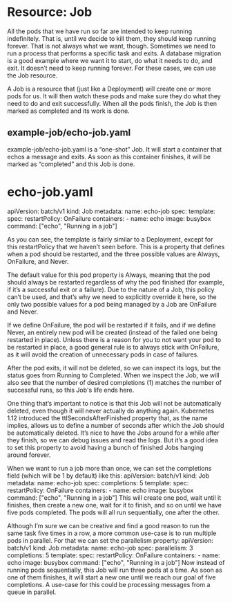 # Resource: Job
All the pods that we have run so far are intended to keep running indefinitely. That is, until we decide to kill them, they should keep running forever. That is not always what we want, though. Sometimes we need to run a process that performs a specific task and exits. A database migration is a good example where we want it to start, do what it needs to do, and exit. It doesn’t need to keep running forever. For these cases, we can use the Job resource.

A Job is a resource that (just like a Deployment) will create one or more pods for us. It will then watch these pods and make sure they do what they need to do and exit successfully. When all the pods finish, the Job is then marked as completed and its work is done.

## example-job/echo-job.yaml
example-job/echo-job.yaml  is a “one-shot” Job. It will start a container that echos a message and exits. As soon as this container finishes, it will be marked as “completed” and this Job is done.

# echo-job.yaml
apiVersion: batch/v1
kind: Job
metadata:
  name: echo-job
spec:
  template:
    spec:
      restartPolicy: OnFailure
      containers:
      - name: echo
        image: busybox
        command: ["echo", "Running in a job"]

As you can see, the template is fairly similar to a Deployment, except for this restartPolicy that we haven’t seen before. This is a property that defines when a pod should be restarted, and the three possible values are Always, OnFailure, and Never.

The default value for this pod property is Always, meaning that the pod should always be restarted regardless of why the pod finished (for example, if it’s a successful exit or a failure). Due to the nature of a Job, this policy can’t be used, and that’s why we need to explicitly override it here, so the only two possible values for a pod being managed by a Job are OnFailure and Never.

If we define OnFailure, the pod will be restarted if it fails, and if we define Never, an entirely new pod will be created (instead of the failed one being restarted in place). Unless there is a reason for you to not want your pod to be restarted in place, a good general rule is to always stick with OnFailure, as it will avoid the creation of unnecessary pods in case of failures.

After the pod exits, it will not be deleted, so we can inspect its logs, but the status goes from Running to Completed. When we inspect the Job, we will also see that the number of desired completions (1) matches the number of successful runs, so this Job's life ends here.

One thing that’s important to notice is that this Job will not be automatically deleted, even though it will never actually do anything again. Kubernetes 1.12 introduced the ttlSecondsAfterFinished property that, as the name implies, allows us to define a number of seconds after which the Job should be automatically deleted. It’s nice to have the Jobs around for a while after they finish, so we can debug issues and read the logs. But it’s a good idea to set this property to avoid having a bunch of finished Jobs hanging around forever.

When we want to run a job more than once, we can set the completions field (which will be 1 by default) like this:
apiVersion: batch/v1
kind: Job
metadata:
  name: echo-job
spec:
  completions: 5
  template:
    spec:
      restartPolicy: OnFailure
      containers:
      - name: echo
        image: busybox
        command: ["echo", "Running in a job"]
This will create one pod, wait until it finishes, then create a new one, wait for it to finish, and so on until we have five pods completed. The pods will all run sequentially, one after the other.

Although I’m sure we can be creative and find a good reason to run the same task five times in a row, a more common use-case is to run multiple pods in parallel. For that we can set the parallelism property:
apiVersion: batch/v1
kind: Job
metadata:
  name: echo-job
spec:
  parallelism: 3
  completions: 5
  template:
    spec:
      restartPolicy: OnFailure
      containers:
      - name: echo
        image: busybox
        command: ["echo", "Running in a job"]
Now instead of running pods sequentially, this Job will run three pods at a time. As soon as one of them finishes, it will start a new one until we reach our goal of five completions. A use-case for this could be processing messages from a queue in parallel.




